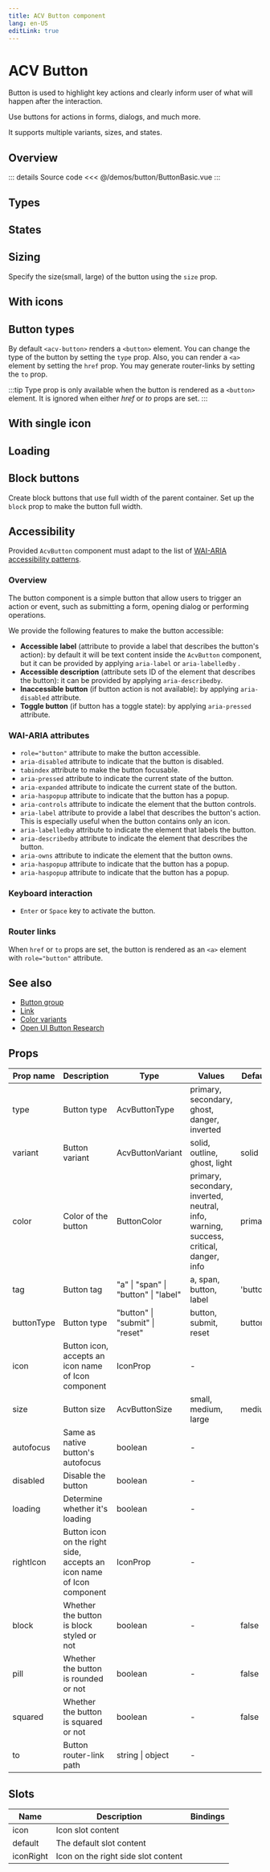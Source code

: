 ```yaml
---
title: ACV Button component
lang: en-US
editLink: true
---
```


# ACV Button

Button is used to highlight key actions and clearly inform user of what will happen after the interaction.

Use buttons for actions in forms, dialogs, and much more.

It supports multiple variants, sizes, and states.

## Overview

<ButtonBasic />

::: details Source code
<<< @/demos/button/ButtonBasic.vue
:::

## Types

<ButtonDocTypes />

## States

<ButtonDocStates />

## Sizing

Specify the size(small, large) of the button using the `size` prop.

<ButtonDocSizes />

## With icons

<ButtonDocWithIcons />

## Button types

By default `<acv-button>` renders a `<button>` element.
You can change the type of the button by setting the `type` prop.
Also, you can render a `<a>` element by setting the `href` prop.
You may generate router-links by setting the `to` prop.

:::tip
Type prop is only available when the button is rendered as a `<button>` element.
It is ignored when either _href_ or _to_ props are set.
:::

<ButtonTypes />

## With single icon

<ButtonWithSingleIcon />

## Loading

<ButtonWithLoading />

## Block buttons

Create block buttons that use full width of the parent container.
Set up the `block` prop to make the button full width.

<ButtonBlock />

## Accessibility

Provided `AcvButton` component must adapt to the list of
[WAI-ARIA accessibility patterns](https://www.w3.org/WAI/ARIA/apg/patterns/button/).

### Overview

The button component is a simple button that allow users to trigger an action or event,
such as submitting a form, opening dialog or performing operations.

We provide the following features to make the button accessible:

- **Accessible label** (attribute to provide a label that describes the button's action): by default it will be text content inside the `AcvButton` component, but it can be provided by applying `aria-label` or `aria-labelledby` .
- **Accessible description** (attribute sets ID of the element that describes the button): it can be provided by applying `aria-describedby`.
- **Inaccessible button** (if button action is not available): by applying `aria-disabled` attribute.
- **Toggle button** (if button has a toggle state): by applying `aria-pressed` attribute.

### WAI-ARIA attributes

- `role="button"` attribute to make the button accessible.
- `aria-disabled` attribute to indicate that the button is disabled.
- `tabindex` attribute to make the button focusable.
- `aria-pressed` attribute to indicate the current state of the button.
- `aria-expanded` attribute to indicate the current state of the button.
- `aria-haspopup` attribute to indicate that the button has a popup.
- `aria-controls` attribute to indicate the element that the button controls.
- `aria-label` attribute to provide a label that describes the button's action.
  This is especially useful when the button contains only an icon.
- `aria-labelledby` attribute to indicate the element that labels the button.
- `aria-describedby` attribute to indicate the element that describes the button.
- `aria-owns` attribute to indicate the element that the button owns.
- `aria-haspopup` attribute to indicate that the button has a popup.
- `aria-haspopup` attribute to indicate that the button has a popup.

### Keyboard interaction

- `Enter` or `Space` key to activate the button.

### Router links

When `href` or `to` props are set, the button is rendered as an `<a>` element with `role="button"` attribute.

## See also

- [Button group](/components/button-group/buttonGroup.doc)
- [Link](/components/link/link.doc)
- [Color variants](/theming/colors)
- [Open UI Button Research](https://open-ui.org/components/button/)

## Props

| Prop name  | Description                                                                | Type                                 | Values                                                                                | Default  |
| ---------- | -------------------------------------------------------------------------- | ------------------------------------ | ------------------------------------------------------------------------------------- | -------- |
| type       | Button type                                                                | AcvButtonType                        | primary, secondary, ghost, danger, inverted                                           |          |
| variant    | Button variant                                                             | AcvButtonVariant                     | solid, outline, ghost, light                                                          | solid    |
| color      | Color of the button                                                        | ButtonColor                          | primary, secondary, inverted, neutral, info, warning, success, critical, danger, info | primary  |
| tag        | Button tag                                                                 | "a" \| "span" \| "button" \| "label" | a, span, button, label                                                                | 'button' |
| buttonType | Button type                                                                | "button" \| "submit" \| "reset"      | button, submit, reset                                                                 | button   |
| icon       | Button icon, accepts an icon name of Icon component                        | IconProp                             | -                                                                                     |          |
| size       | Button size                                                                | AcvButtonSize                        | small, medium, large                                                                  | medium   |
| autofocus  | Same as native button's autofocus                                          | boolean                              | -                                                                                     |          |
| disabled   | Disable the button                                                         | boolean                              | -                                                                                     |          |
| loading    | Determine whether it's loading                                             | boolean                              | -                                                                                     |          |
| rightIcon  | Button icon on the right side,<br/> accepts an icon name of Icon component | IconProp                             | -                                                                                     |          |
| block      | Whether the button is block styled or not                                  | boolean                              | -                                                                                     | false    |
| pill       | Whether the button is rounded or not                                       | boolean                              | -                                                                                     | false    |
| squared    | Whether the button is squared or not                                       | boolean                              | -                                                                                     | false    |
| to         | Button router-link path                                                    | string \| object                     | -                                                                                     |          |

## Slots

| Name      | Description                         | Bindings |
| --------- | ----------------------------------- | -------- |
| icon      | Icon slot content                   |          |
| default   | The default slot content            |          |
| iconRight | Icon on the right side slot content |          |
